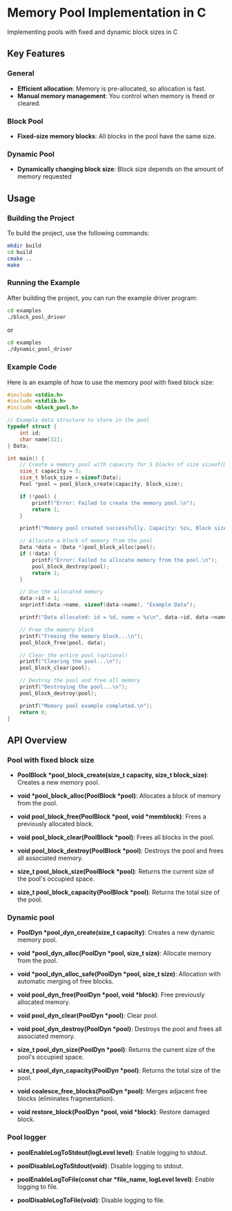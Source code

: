 # Memory Pool Implementation in C

Implementing pools with fixed and dynamic block sizes in C

## Key Features

### General
- **Efficient allocation**: Memory is pre-allocated, so allocation is fast.
- **Manual memory management**: You control when memory is freed or cleared.

### Block Pool
- **Fixed-size memory blocks**: All blocks in the pool have the same size.

### Dynamic Pool
- **Dynamically changing block size**: Block size depends on the amount of memory requested

## Usage

### Building the Project

To build the project, use the following commands:

```bash
mkdir build
cd build
cmake ..
make
```

### Running the Example

After building the project, you can run the example driver program:

```bash
cd examples
./block_pool_driver
```
or
```bash
cd examples
./dynamic_pool_driver
```

### Example Code

Here is an example of how to use the memory pool with fixed block size:

```c
#include <stdio.h>
#include <stdlib.h>
#include <block_pool.h>

// Example data structure to store in the pool
typedef struct {
    int id;
    char name[32];
} Data;

int main() {
    // Create a memory pool with capacity for 5 blocks of size sizeof(Data)
    size_t capacity = 5;
    size_t block_size = sizeof(Data);
    Pool *pool = pool_block_create(capacity, block_size);

    if (!pool) {
        printf("Error: Failed to create the memory pool.\n");
        return 1;
    }

    printf("Memory pool created successfully. Capacity: %zu, Block size: %zu\n", pool->capacity, pool->block_size);

    // Allocate a block of memory from the pool
    Data *data = (Data *)pool_block_alloc(pool);
    if (!data) {
        printf("Error: Failed to allocate memory from the pool.\n");
        pool_block_destroy(pool);
        return 1;
    }

    // Use the allocated memory
    data->id = 1;
    snprintf(data->name, sizeof(data->name), "Example Data");

    printf("Data allocated: id = %d, name = %s\n", data->id, data->name);

    // Free the memory block
    printf("Freeing the memory block...\n");
    pool_block_free(pool, data);

    // Clear the entire pool (optional)
    printf("Clearing the pool...\n");
    pool_block_clear(pool);

    // Destroy the pool and free all memory
    printf("Destroying the pool...\n");
    pool_block_destroy(pool);

    printf("Memory pool example completed.\n");
    return 0;
}
```
## API Overview

### Pool with fixed block size

- **PoolBlock \*pool_block_create(size_t capacity, size_t block_size)**: Creates a new memory pool.

- **void \*pool_block_alloc(PoolBlock \*pool)**: Allocates a block of memory from the pool.

- **void pool_block_free(PoolBlock \*pool, void \*memblock)**: Frees a previously allocated block.

- **void pool_block_clear(PoolBlock \*pool)**: Frees all blocks in the pool.

- **void pool_block_destroy(PoolBlock \*pool)**: Destroys the pool and frees all associated memory.

- **size_t pool_block_size(PoolBlock \*pool)**: Returns the current size of the pool's occupied space.

- **size_t pool_block_capacity(PoolBlock \*pool)**: Returns the total size of the pool.

### Dynamic pool

- **PoolDyn \*pool_dyn_create(size_t capacity)**: Creates a new dynamic memory pool.

- **void \*pool_dyn_alloc(PoolDyn \*pool, size_t size)**: Allocate memory from the pool.

- **void \*pool_dyn_alloc_safe(PoolDyn \*pool, size_t size)**: Allocation with automatic merging of free blocks.

- **void pool_dyn_free(PoolDyn \*pool, void \*block)**: Free previously allocated memory.

- **void pool_dyn_clear(PoolDyn \*pool)**: Clear pool.

- **void pool_dyn_destroy(PoolDyn \*pool)**: Destroys the pool and frees all associated memory.

- **size_t pool_dyn_size(PoolDyn \*pool)**: Returns the current size of the pool's occupied space.

- **size_t pool_dyn_capacity(PoolDyn \*pool)**: Returns the total size of the pool.

- **void coalesce_free_blocks(PoolDyn \*pool)**: Merges adjacent free blocks (eliminates fragmentation).

- **void restore_block(PoolDyn \*pool, void \*block)**: Restore damaged block.

### Pool logger

- **poolEnableLogToStdout(logLevel level)**: Enable logging to stdout.

- **poolDisableLogToStdout(void)**: Disable logging to stdout.

- **poolEnableLogToFile(const char \*file_name, logLevel level)**: Enable logging to file.

- **poolDisableLogToFile(void)**: Disable logging to file.
